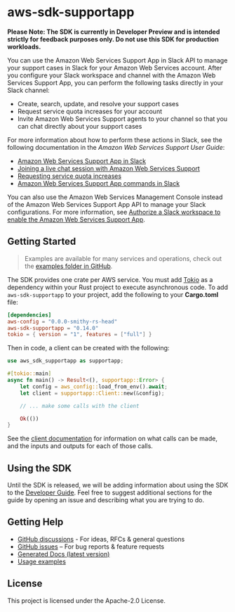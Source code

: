 # aws-sdk-supportapp

**Please Note: The SDK is currently in Developer Preview and is intended strictly for
feedback purposes only. Do not use this SDK for production workloads.**

You can use the Amazon Web Services Support App in Slack API to manage your support cases in Slack for your Amazon Web Services account. After you configure your Slack workspace and channel with the Amazon Web Services Support App, you can perform the following tasks directly in your Slack channel:
  - Create, search, update, and resolve your support cases
  - Request service quota increases for your account
  - Invite Amazon Web Services Support agents to your channel so that you can chat directly about your support cases

For more information about how to perform these actions in Slack, see the following documentation in the _Amazon Web Services Support User Guide_:
  - [Amazon Web Services Support App in Slack](https://docs.aws.amazon.com/awssupport/latest/user/aws-support-app-for-slack.html)
  - [Joining a live chat session with Amazon Web Services Support](https://docs.aws.amazon.com/awssupport/latest/user/joining-a-live-chat-session.html)
  - [Requesting service quota increases](https://docs.aws.amazon.com/awssupport/latest/user/service-quota-increase.html)
  - [Amazon Web Services Support App commands in Slack](https://docs.aws.amazon.com/awssupport/latest/user/support-app-commands.html)

You can also use the Amazon Web Services Management Console instead of the Amazon Web Services Support App API to manage your Slack configurations. For more information, see [Authorize a Slack workspace to enable the Amazon Web Services Support App](https://docs.aws.amazon.com/awssupport/latest/user/authorize-slack-workspace.html).

## Getting Started

> Examples are available for many services and operations, check out the
> [examples folder in GitHub](https://github.com/awslabs/aws-sdk-rust/tree/main/examples).

The SDK provides one crate per AWS service. You must add [Tokio](https://crates.io/crates/tokio)
as a dependency within your Rust project to execute asynchronous code. To add `aws-sdk-supportapp` to
your project, add the following to your **Cargo.toml** file:

```toml
[dependencies]
aws-config = "0.0.0-smithy-rs-head"
aws-sdk-supportapp = "0.14.0"
tokio = { version = "1", features = ["full"] }
```

Then in code, a client can be created with the following:

```rust
use aws_sdk_supportapp as supportapp;

#[tokio::main]
async fn main() -> Result<(), supportapp::Error> {
    let config = aws_config::load_from_env().await;
    let client = supportapp::Client::new(&config);

    // ... make some calls with the client

    Ok(())
}
```

See the [client documentation](https://docs.rs/aws-sdk-supportapp/latest/aws_sdk_supportapp/client/struct.Client.html)
for information on what calls can be made, and the inputs and outputs for each of those calls.

## Using the SDK

Until the SDK is released, we will be adding information about using the SDK to the
[Developer Guide](https://docs.aws.amazon.com/sdk-for-rust/latest/dg/welcome.html). Feel free to suggest
additional sections for the guide by opening an issue and describing what you are trying to do.

## Getting Help

* [GitHub discussions](https://github.com/awslabs/aws-sdk-rust/discussions) - For ideas, RFCs & general questions
* [GitHub issues](https://github.com/awslabs/aws-sdk-rust/issues/new/choose) – For bug reports & feature requests
* [Generated Docs (latest version)](https://awslabs.github.io/aws-sdk-rust/)
* [Usage examples](https://github.com/awslabs/aws-sdk-rust/tree/main/examples)

## License

This project is licensed under the Apache-2.0 License.

